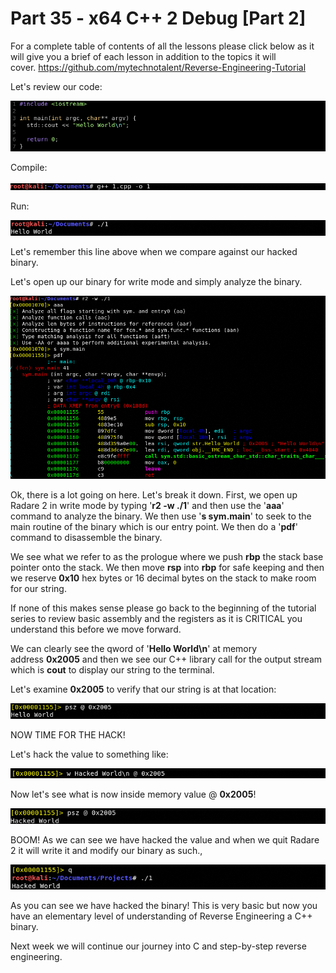 # Part 35 - x64 C++ 2 Debug \[Part 2\]

For a complete table of contents of all the lessons please click below as it will give you a brief of each lesson in addition to the topics it will cover.&nbsp;https://github.com/mytechnotalent/Reverse-Engineering-Tutorial

Let's review our code:

<div class="slate-resizable-image-embed slate-image-embed__resize-full-width"><img src="/imgs/1564757193950.jpg"/></div>

Compile:

<div class="slate-resizable-image-embed slate-image-embed__resize-full-width"><img src="/imgs/1564758303402.jpg"/></div>

Run:

<div class="slate-resizable-image-embed slate-image-embed__resize-full-width"><img src="/imgs/1564757239511.jpg"/></div>

Let's remember this line above when we compare against our hacked binary.

Let's open up our binary for write mode and simply analyze the binary.

<div class="slate-resizable-image-embed slate-image-embed__resize-full-width"><img src="/imgs/1564757311281.jpg"/></div>

Ok, there is a lot going on here. Let's break it down. First, we open up Radare 2 in write mode by typing '__r2 -w ./1__' and then use the '__aaa__' command to analyze the binary. We then use '__s sym.main__' to seek to the main routine of the binary which is our entry point. We then do a '__pdf__' command to disassemble the binary.

We see what we refer to as the prologue where we push&nbsp;__rbp__&nbsp;the stack base pointer onto the stack. We then move&nbsp;__rsp__&nbsp;into&nbsp;__rbp__&nbsp;for safe keeping and then we reserve&nbsp;__0x10__&nbsp;hex bytes or 16 decimal bytes on the stack to make room for our string.

If none of this makes sense please go back to the beginning of the tutorial series to review basic assembly and the registers as it is CRITICAL you understand this before we move forward.

We can clearly see the qword of '__Hello World\\n__' at memory address&nbsp;__0x2005__&nbsp;and then we see our C++ library call for the output stream which is&nbsp;__cout__&nbsp;to display our string to the terminal.

Let's examine&nbsp;__0x2005__&nbsp;to verify that our string is at that location:

<div class="slate-resizable-image-embed slate-image-embed__resize-full-width"><img src="/imgs/1564757423920.jpg"/></div>

NOW TIME FOR THE HACK!

Let's hack the value to something like:

<div class="slate-resizable-image-embed slate-image-embed__resize-full-width"><img src="/imgs/1564757454631.jpg"/></div>

Now let's see what is now inside memory value @ __0x2005__!

<div class="slate-resizable-image-embed slate-image-embed__resize-full-width"><img src="/imgs/1564757528202.jpg"/></div>

BOOM! As we can see we have hacked the value and when we quit Radare 2 it will write it and modify our binary as such.,

<div class="slate-resizable-image-embed slate-image-embed__resize-full-width"><img src="/imgs/1564757568026.jpg"/></div>

As you can see we have hacked the binary! This is very basic but now you have an elementary level of understanding of Reverse Engineering a C++ binary.

Next week we will continue our journey into C and step-by-step reverse engineering.